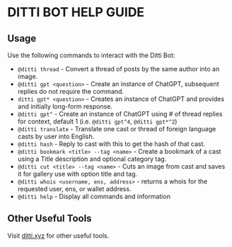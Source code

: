 # DITTI BOT HELP GUIDE

## Usage

Use the following commands to interact with the Ditti Bot:

- `@ditti thread` - Convert a thread of posts by the same author into an image.
- `@ditti gpt <question>` - Create an instance of ChatGPT, subsequent replies do not require the command.
- `ditti gpt* <question>` - Creates an instance of ChatGPT and provides and initially long-form response.
- `@ditti gpt^` - Create an instance of ChatGPT using # of thread replies for context, default 1 (i.e. `@ditti gpt^4`, `@ditti gpt*^2`)
- `@ditti translate` - Translate one cast or thread of foreign language casts by user into English.
- `@ditti hash` - Reply to cast with this to get the hash of that cast.
- `@ditti bookmark <title> --tag <name>` - Create a bookmark of a cast using a Title description and optional category tag.
- `@ditti cut <title> --tag <name>` - Cuts an image from cast and saves it for gallery use with option title and tag.
- `@ditti whois <username, ens, address>` - returns a whois for the requested user, ens, or wallet address.
- `@ditti help` - Display all commands and information

## Other Useful Tools

Visit [ditti.xyz](https://ditti.xyz) for other useful tools.
